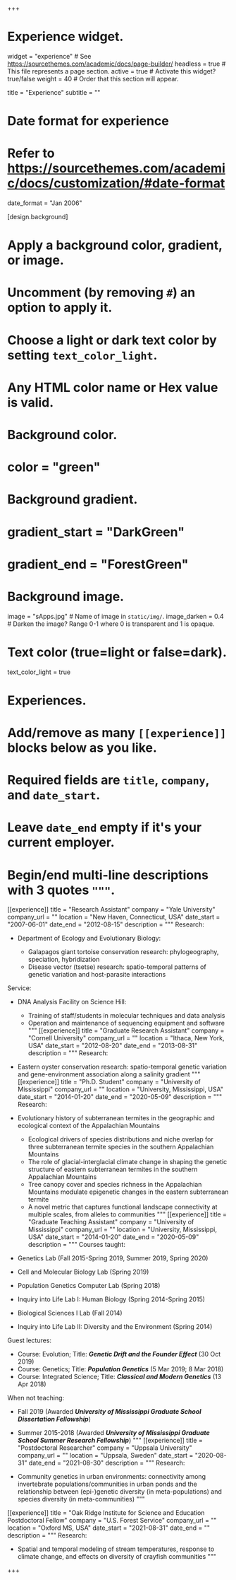 +++
# Experience widget.
widget = "experience"  # See https://sourcethemes.com/academic/docs/page-builder/
headless = true  # This file represents a page section.
active = true  # Activate this widget? true/false
weight = 40  # Order that this section will appear.

title = "Experience"
subtitle = ""

# Date format for experience
#   Refer to https://sourcethemes.com/academic/docs/customization/#date-format
date_format = "Jan 2006"

[design.background]
  # Apply a background color, gradient, or image.
  #   Uncomment (by removing `#`) an option to apply it.
  #   Choose a light or dark text color by setting `text_color_light`.
  #   Any HTML color name or Hex value is valid.

  # Background color.
  # color = "green"
  
  # Background gradient.
  # gradient_start = "DarkGreen"
  # gradient_end = "ForestGreen"
  
  # Background image.
   image = "sApps.jpg"  # Name of image in `static/img/`.
   image_darken = 0.4  # Darken the image? Range 0-1 where 0 is transparent and 1 is opaque.

  # Text color (true=light or false=dark).
   text_color_light = true  
  
# Experiences.
#   Add/remove as many `[[experience]]` blocks below as you like.
#   Required fields are `title`, `company`, and `date_start`.
#   Leave `date_end` empty if it's your current employer.
#   Begin/end multi-line descriptions with 3 quotes `"""`.
[[experience]]
  title = "Research Assistant"
  company = "Yale University"
  company_url = ""
  location = "New Haven, Connecticut, USA"
  date_start = "2007-06-01"
  date_end = "2012-08-15"
  description = """
  Research:

  * Department of Ecology and Evolutionary Biology:
   
      * Galapagos giant tortoise conservation research: phylogeography, speciation, hybridization
      * Disease vector (tsetse) research: spatio-temporal patterns of genetic variation and host-parasite interactions
   
  Service:
  
  * DNA Analysis Facility on Science Hill:
  
      * Training of staff/students in molecular techniques and data analysis
      * Operation and maintenance of sequencing equipment and software
  """
[[experience]]
  title = "Graduate Research Assistant"
  company = "Cornell University"
  company_url = ""
  location = "Ithaca, New York, USA"
  date_start = "2012-08-20"
  date_end = "2013-08-31"
  description = """
  Research:
  
  * Eastern oyster conservation research: spatio-temporal genetic variation and gene-environment association along a salinity gradient
  """
[[experience]]
  title = "Ph.D. Student"
  company = "University of Mississippi"
  company_url = ""
  location = "University, Mississippi, USA"
  date_start = "2014-01-20"
  date_end = "2020-05-09"
  description = """
  Research:
  
  * Evolutionary history of subterranean termites in the geographic and ecological context of the Appalachian Mountains
  
      * Ecological drivers of species distributions and niche overlap for three subterranean termite species in the southern Appalachian Mountains
      * The role of glacial-interglacial climate change in shaping the genetic structure of eastern subterranean termites in the southern Appalachian Mountains
      * Tree canopy cover and species richness in the Appalachian Mountains modulate epigenetic changes in the eastern subterranean termite
      * A novel metric that captures functional landscape connectivity at multiple scales, from alleles to communities
  """
[[experience]]
  title = "Graduate Teaching Assistant"
  company = "University of Mississippi"
  company_url = ""
  location = "University, Mississippi, USA"
  date_start = "2014-01-20"
  date_end = "2020-05-09"
  description = """
  Courses taught:
  
  * Genetics Lab (Fall 2015-Spring 2019, Summer 2019, Spring 2020)
  * Cell and Molecular Biology Lab (Spring 2019)
  * Population Genetics Computer Lab (Spring 2018)  
  * Inquiry into Life Lab I: Human Biology (Spring 2014-Spring 2015)
  * Biological Sciences I Lab (Fall 2014)
  * Inquiry into Life Lab II: Diversity and the Environment (Spring 2014)
  
  Guest lectures:
  
  * Course: Evolution; Title: <b><i>Genetic Drift and the Founder Effect</i></b> (30 Oct 2019)
  * Course: Genetics; Title: <b><i>Population Genetics</i></b> (5 Mar 2019; 8 Mar 2018)
  * Course: Integrated Science; Title: <b><i>Classical and Modern Genetics</i></b> (13 Apr 2018)
  
  When not teaching:
    
  * Fall 2019 (Awarded <b><i>University of Mississippi Graduate School Dissertation Fellowship</i></b>)
  * Summer 2015-2018 (Awarded <b><i>University of Mississippi Graduate School Summer Research Fellowship</i></b>)
  """
[[experience]]
  title = "Postdoctoral Researcher"
  company = "Uppsala University"
  company_url = ""
  location = "Uppsala, Sweden"
  date_start = "2020-08-31"
  date_end = "2021-08-30"
  description = """
  Research:
  
  * Community genetics in urban environments: connectivity among invertebrate populations/communities in urban ponds and the relationship between (epi-)genetic diversity (in meta-populations) and species diversity (in meta-communities)
  """

[[experience]]
  title = "Oak Ridge Institute for Science and Education Postdoctoral Fellow"
  company = "U.S. Forest Service"
  company_url = ""
  location = "Oxford MS, USA"
  date_start = "2021-08-31"
  date_end = ""
  description = """
  Research:
  
  * Spatial and temporal modeling of stream temperatures, response to climate change, and effects on diversity of crayfish communities
  """

+++
